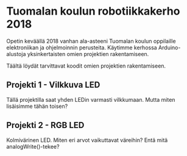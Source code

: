 Tuomalan koulun robotiikkakerho 2018
======

Opetin keväällä 2018 vanhan ala-asteeni Tuomalan koulun oppilaille elektroniikan ja ohjelmoinnin perusteita. Käytimme kerhossa Arduino-alustoja yksinkertaisten omien projektien rakentamiseen.

Täältä löydät tarvittavat koodit omien projektien rakentamiseen.

## Projekti 1 - Vilkkuva LED
Tällä projektilla saat yhden LEDin varmasti vilkkumaan. Mutta miten lisäisimme tähän toisen?

## Projekti 2 - RGB LED
Kolmivärinen LED. Miten eri arvot vaikuttavat väreihin? Entä mitä analogWrite()-tekee?
